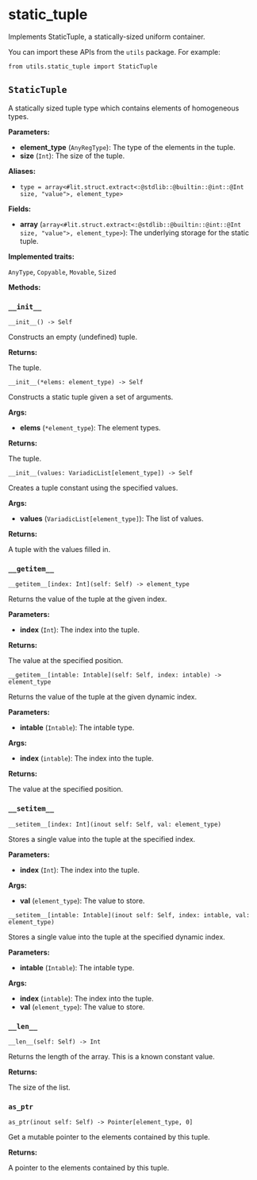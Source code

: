 # static\_tuple

Implements StaticTuple, a statically-sized uniform container.

You can import these APIs from the `utils` package. For example:

```
from utils.static_tuple import StaticTuple
```

## `StaticTuple`

A statically sized tuple type which contains elements of homogeneous types.

**Parameters:**

- ​**element\_type** (`AnyRegType`): The type of the elements in the tuple.
- ​**size** (`Int`): The size of the tuple.

**Aliases:**

- ​`type = array<#lit.struct.extract<:@stdlib::@builtin::@int::@Int size, "value">, element_type>`

**Fields:**

- ​**array** (`array<#lit.struct.extract<:@stdlib::@builtin::@int::@Int size, "value">, element_type>`): The underlying storage for the static tuple.

**Implemented traits:**

`AnyType`, `Copyable`, `Movable`, `Sized`

**Methods:**

### `__init__`

`__init__() -> Self`

Constructs an empty (undefined) tuple.

**Returns:**

The tuple.

`__init__(*elems: element_type) -> Self`

Constructs a static tuple given a set of arguments.

**Args:**

- ​**elems** (`*element_type`): The element types.

**Returns:**

The tuple.

`__init__(values: VariadicList[element_type]) -> Self`

Creates a tuple constant using the specified values.

**Args:**

- ​**values** (`VariadicList[element_type]`): The list of values.

**Returns:**

A tuple with the values filled in.

### `__getitem__`

`__getitem__[index: Int](self: Self) -> element_type`

Returns the value of the tuple at the given index.

**Parameters:**

- ​**index** (`Int`): The index into the tuple.

**Returns:**

The value at the specified position.

`__getitem__[intable: Intable](self: Self, index: intable) -> element_type`

Returns the value of the tuple at the given dynamic index.

**Parameters:**

- ​**intable** (`Intable`): The intable type.

**Args:**

- ​**index** (`intable`): The index into the tuple.

**Returns:**

The value at the specified position.

### `__setitem__`

`__setitem__[index: Int](inout self: Self, val: element_type)`

Stores a single value into the tuple at the specified index.

**Parameters:**

- ​**index** (`Int`): The index into the tuple.

**Args:**

- ​**val** (`element_type`): The value to store.

`__setitem__[intable: Intable](inout self: Self, index: intable, val: element_type)`

Stores a single value into the tuple at the specified dynamic index.

**Parameters:**

- ​**intable** (`Intable`): The intable type.

**Args:**

- ​**index** (`intable`): The index into the tuple.
- ​**val** (`element_type`): The value to store.

### `__len__`

`__len__(self: Self) -> Int`

Returns the length of the array. This is a known constant value.

**Returns:**

The size of the list.

### `as_ptr`

`as_ptr(inout self: Self) -> Pointer[element_type, 0]`

Get a mutable pointer to the elements contained by this tuple.

**Returns:**

A pointer to the elements contained by this tuple.